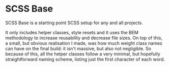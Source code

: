 # SCSS Base

SCSS Base is a starting point SCSS setup for any and all projects. 

It only includes helper classes, style resets and it uses the BEM methodology to increase reusability and decrease file sizes. On top of this, a small, but obvious realisation I made, was how much weight class names can have on the final build: it isn't massive, but also not negligible. So because of this, all the helper classes follow a very minimal, but hopefully straightforward naming scheme, listing just the first character of each word.